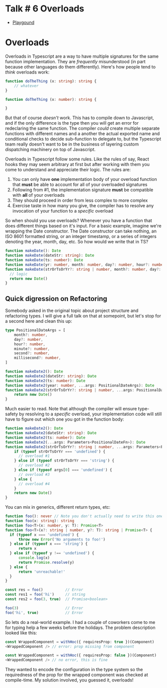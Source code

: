 # Talk \# 6 Overloads

* [Playgound](https://www.typescriptlang.org/play?#code/PTAEHkDcFMCcBsD2BDAJgZ1AKCyUAVAC2gE9RlZpzQB3ZMgF0VEORlAFsBXeBgSwAO8Kuj4BzAHbIGXSpgBmiWKAbFQ6ZByryuEgMb9EE0Hw5DoWiQ2l8jAOlxgipcpVAAqeZQCOXaFfgSd04+dF1UOHQmRFRQAAo+YwEKBlAAI2g9ZC50KkRVOFB4ZAkxLmQxaExUZgKOUFQ+eXk4fwZAgEoHPAAJVoByTEJEGlABaERzFX9Ypg9VRIBrYMQYBBQMWiVFgC4cLB19Q2Ma5yJEsXiADx31BlgLjtuoh9LQAG8sUG-QPBpWBjQNZYAC+OEOBlsJ0QZ0IF2utwkXA4GVgTzur0un1BODwACEuKlVNJQIh5KA9IhZLkPDUqhJ+gxgjRtnYIGskGhMIkCCRxug9A8BKlFPAkKN0IgtKBYDwqnsQI5QABGNnOMjoYY8WICWCIPTQaCxHlKCLKLxSopVTCUszCK4qZgcJRUW3mK5KgBMbIAmlSKSVSRJAiw2FR3O4jNAIyY7RY2jYjOkYmQyaASFTlKs4JzYhDjioAR53NwojGMuQ0sJHeQ9JTdCKlOQxaTyRnZKSORsjepxFIZHIlQBmNkAMUQYpG8It9QAxJ6ADSFqimcyWawF0SSaSycMlnJM4IVt02KtUGh8VTF5BimNp9tZrtcpUAFjZAFErnA9KEqNYoiuxjDKMHAlGQ7agGIfAwEuBQUlKAh8MIyisJgcxyBO7BgSYEiQPqibGPemagPmUI1sgHjoOMP7yHwegrE+qC4mAADKzD-P46havAsQQTkeSMegAD8oAAOrEBIQKFBBrBYSRuiQkmxKpHS1RNC0lBWIWFyYGkyC5LESaXoMOECIS3RgAAkqBUGSbQ0D9G4NCwMgAiIW8cEACLSK6RgvFwBhKGqajeYC8ESP5gXKFkxjWIsVASPkcKlEugaWSx4CgAAHAAbAADMqJFKKBDCAkxeAvBcS5NoGiSApUyj8FoUSaAI1XKBRuQPFUrY4fVkQNP4+TwnBJDQBQS7OlYhBLqg9BLtADB6GybEsCMWzavZSrOZef5Fjy+AsUJ4IKQWoHxaF0BxOil0HKdZHndAl1xHNgIsfczz3I8ty3aRSaPc9DDoIiyKojdPl3UcD3IBdPlxCQsAgyicCTUYqhI6is30EJGMo2tsg46ASLI7Ak2JIS0CE8TmPqJkRioFToN4xwSHwL+lISAzuNoj9EN-cYANwy84CwPg6Aiz6sCE5VbwAD5E0zpOcGjhCMyTWMkGrNNalL3Nk0igJa3juQc1zCvqyEYrs-TRs86Al0fF8JjknEDB8hM5LC6L4uwJLoAALyB6A-ThNAtGSag-QdI7Py-GA2brGgoCzsqTsgqA0DwDSTTxG74xpl7YsS8ogf+8HMtiFHMc-HgCe5snnppxnWcri7ece8r00B0HIec2HiRGlXnyx7XjHJ0OTeZzSw81-HY+zi+adO5QA7GJJozPR0OJKmxWhpCm5DoPFxqxWoSjiIkN6OoheiVlSqS6ogABWmSpJFA5UCUsSUPIyBRSN7t0BsksrQVmkFoKf3ki2aw8BFhBiVMpcgb8pTQAEIgOqS40iEitAwEyURJhFQ6rTU2LBWjkE5hSYQgYFiYC4AIPYWB26gAAAqIFEMcG8l0ACCsAxCYDLgAbSmqoW2GtRH411ubGmLMDaUz1sQm28iWZWxNooqRcAAC6J0ob-Rhk9Hynprq80BJDRSAs9GXUMa9aA71EYYm+vbPm91dGw0BIYoG3NwYmP5pwCxBj4bjTsdTPGdhQkUD4bcVh7CoScJ8jwvhXjoCmLOn4txcRC4+0ltLL6ct1FK1CXYcJwMWFsMvDE+A3DeHoESdXb4OdXbuwLvcEWRdfYlx7qHcOg9o4zxHnPHMGxk6p1junKerdc6NM9s072xdu5l0GDkyuPSnZ9M7AMpO84VmgFGS3Z2Ez87kiKQIvKGi5nB06QPSOyzY7fFHus2Is4J4jObtPLZtz+mJweYvEZWyV6yDXtADecMt5giVH6LgAYBZ8AdDySokkHh6HQLNdSrQtJ-NgLFQBC0loMJ8YoRARiiZSVgMksi+K4g3HsaUdEFdSVJnxQAHnwAAPgpfIkgtx8DomYXqFmuQmXMrpcYRlLKKXZMxKAeWwSlaa05TSxZkqWG8t-AK6u9T25pgdKXc5fculXNqT8VQepRjr1AO+WAepYBxH6AAOWYOE5EbQ0LMHxQAQijpPXZ6rJmgC1T3CuQ83kykWv831nrs5tx9WQV1HTdWXMDTc8KkphB2CQGIClW9E3ouMDyqUv47AYXgDAeGmbtkvKoL0n42adWUD-qwM87ql6gvuGQGe5KQUBiWoQeIcA0TVw5sm6AhT0BdQYHEOIvacItX0B3c1lrQAADIF0ZwtXYZqGhKjR21ba+1vDHVWGdUVRA7qQU4AHakOQhUy7kv6HCD157g3oE9AHI9cQhywVlNALeBxEAEqHFvG9d6P1+C3kAA)

# Overloads

Overloads in Typescript are a way to have multiple signatures for the same function implementation. They are *frequently* misunderstood (in part because other languages do them differently). Here's how people tend to *think* overloads work:

```typescript
function doTheThing (x: string): string {
    // whatever
}

function doTheThing (x: number): string {

}
```

But that of course *doesn't* work. This has to compile down to Javascript, and if the only difference is the type then you will get an error for redeclaring the same function. The compiler *could* create multiple separate functions with different names and a another the actual exported name and conditional checks to decide sub-function to delegate to, but the Typescript team really doesn't want to be in the business of layering custom dispatching machinery on top of Javascript.

Overloads in Typescript follow some rules. Like the rules of say, React hooks they may seem arbitrary at first but after working with them you come to understand and appreciate their logic. The rules are:

1. You can only have **one** implementation body of your overload function that **must** be able to account for all of your overloaded signatures
2. Following from #1, the implementation signature **must** be compatible with **all** of your overloads
3. They should proceed in order from less complex to more complex
4. Exercise taste in how many you give, the compiler has to resolve any invocation of your function to a *specific* overload

So when should you use overloads? Whenever you have a function that does different things based on it's input. For a basic example, imagine we're wrapping the Date constructor. The Date constructor can take nothing, an ISO 8601 formatted string, or an integer timestamp, or a series of integers denoting the year, month, day, etc. So how would we write that in TS?

```typescript
function makeDate(): Date
function makeDate(dateStr: string): Date
function makeDate(ts: number): Date
function makeDate(yr: number, month: number, day?: number, hour?: number, minute?: number, second?: number, millisecond?: number): Date
function makeDate(strOrTsOrYr?: string | number, month?: number, day?: number, hour?: number, minute?: number, second?: number, millisecond?: number): Date {
  // logic
  return new Date()
}
```

## Quick digression on Refactoring

Somebody asked in the original topic about project structure and refactoring types. I will give a full talk on that at somepoint, but let's stop for a second here and clean this up:

```typescript
type PositionalDateArgs = [
    month?: number,
    day?: number,
    hour?: number,
    minute?: number,
    second?: number,
    millisecond?: number,
]

function makeDate2(): Date
function makeDate2(dateStr: string): Date
function makeDate2(ts: number): Date
function makeDate2(year: number, ...args: PositionalDateArgs): Date
function makeDate2(strOrTsOrYr?: string | number, ...args: PositionalDateArgs): Date {
    return new Date()
}
```

Much easier to read. Note that although the compiler will ensure type-safety by resolving to a *specific* overload, your implementation code will still have to figure out which one you got in the function body:

```typescript
function makeDate2(): Date
function makeDate2(dateStr: string): Date
function makeDate2(ts: number): Date
function makeDate2(...args: Parameters<PositionalDateFn>): Date
function makeDate2(strOrTsOrYr?: string | number, ...args: Parameters<PositionalDateFn>): Date {
    if (typeof strOrTsOrYr === 'undefined') {
      // overload #1
    } else if (typeof strOrTsOrYr === 'string') {
      // overload #2
    } else if (typeof args[0] === 'undefined') {
      // overload #3
    } else {
      // overload #4
    }
    return new Date()
}
```

You can mix in generics, different return types, etc:

```typescript
function foo(): never // Note you don't actually need to write this one, it's implied
function foo(x: string): string
function foo<T>(x: number, y: T): Promise<T>
function foo<T>(x?: string | number, y?: T): string | Promise<T> {
  if (typeof x === 'undefined') {
      throw new Error('No arguments to foo!')
  } else if (typeof x === 'string') {
      return x
  } else if (typeof y !== 'undefined') {
      console.log(x)
      return Promise.resolve(y)
  } else {
      return 'unreachable!'
  }
}

const res = foo()          // Error
const res1 = foo('hi')     // string
const res2 = foo(3, true)  // Promise<boolean>

foo(3)                     // Error
foo('hi', true)            // Error
```

So lets do a real-world example. I had a couple of coworkers come to me for typing help a few weeks before the holidays. The problem description looked like this:

```typescript
const WrappedComponent = withHoc({ requiresProp: true })(Component)
<WrappedComponent /> // error: prop missing from component 

const WrappedComponent = withHoc({ requiresProp: false })(Component)
<WrappedComponent /> // no error, this is fine
```

They wanted to encode the configuration in the type system so the requiredness of the prop for the wrapped component was checked at compile-time. My solution involved, you guessed it, overloads!

```typescript

```
